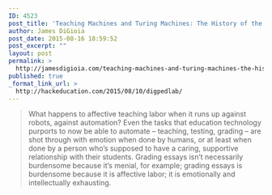 ```yaml
---
ID: 4523
post_title: 'Teaching Machines and Turing Machines: The History of the Future of Labor and Learning'
author: James DiGioia
post_date: 2015-08-16 18:59:52
post_excerpt: ""
layout: post
permalink: >
  http://jamesdigioia.com/teaching-machines-and-turing-machines-the-history-of-the-future-of-labor-and-learning/
published: true
_format_link_url: >
  http://hackeducation.com/2015/08/10/digpedlab/
---
```

> What happens to affective teaching labor when it runs up against robots, against automation? Even the tasks that education technology purports to now be able to automate – teaching, testing, grading – are shot through with emotion when done by humans, or at least when done by a person who’s supposed to have a caring, supportive relationship with their students. Grading essays isn’t necessarily burdensome because it’s menial, for example; grading essays is burdensome because it is affective labor; it is emotionally and intellectually exhausting.